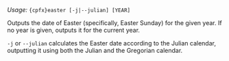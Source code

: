*Usage:* `{cpfx}easter [-j|--julian] [YEAR]`

Outputs the date of Easter (specifically, Easter Sunday) for the given year. If no year is given, outputs it for the current year.

`-j` or `--julian` calculates the Easter date according to the Julian calendar, outputting it using both the Julian and the Gregorian calendar.
